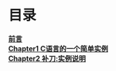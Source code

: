# 目录

[**前言**](Forward.md)<br>
[**Chapter1 C语言的一个简单实例**](Chapter1.md)<br>
[**Chapter2 补刀:实例说明**](Chapter2.md)<br>